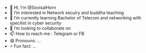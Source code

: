 - 👋 Hi, I’m @SovisalHorn
- 👀 I’m interested in Network secuiry and buddha teaching
- 🌱 I’m currently learning Bachelor of Telecom and networking with specilist in cyber security
- 💞️ I’m looking to collaborate on 
- 📫 How to reach me : Telegram or FB
- 😄 Pronouns: ...
- ⚡ Fun fact: ...

<!---
SovisalHorn/SovisalHorn is a ✨ special ✨ repository because its `README.md` (this file) appears on your GitHub profile.
You can click the Preview link to take a look at your changes.
--->
